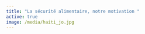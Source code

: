 ```yaml
---
title: "La sécurité alimentaire, notre motivation "
active: true
image: /media/haiti_jo.jpg
---
```

